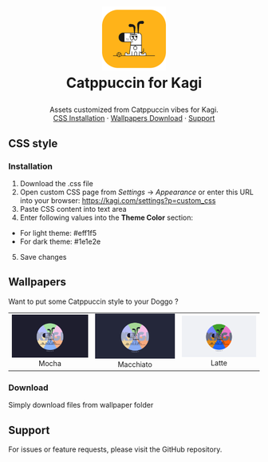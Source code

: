 <!-- LOGO -->
<h1>
<p align="center">
  <img src="./assets/icon.png" alt="Icon" width="128"/>
  <br>Catppuccin for Kagi
</h1>
  <p align="center">
    Assets customized from Catppuccin vibes for Kagi.
    <br />
    <a href="#installation">CSS Installation</a>
    ·
    <a href="#download">Wallpapers Download</a>
    ·
    <a href="#support">Support</a>
  </p>
</p>

## CSS style

### Installation

1. Download the .css file
2. Open custom CSS page from *Settings* -> *Appearance* or enter this URL into your browser: https://kagi.com/settings?p=custom_css 
3. Paste CSS content into text area
4. Enter following values into the **Theme Color** section:
- For light theme: #eff1f5
- For dark theme: #1e1e2e
5. Save changes

## Wallpapers

Want to put some Catppuccin style to your Doggo ?

<table align="center" style="border-collapse: collapse; border: none;">
  <tr>
    <td align="center"><img src="./wallpapers/catppuccin_kagi_mocha.png" alt="Mocha wallpaper" width="200"/><br>Mocha</td>
    <td align="center"><img src="./wallpapers/catppuccin_kagi_macchiato.png" alt="Macchiato wallpaper" width="200"/><br>Macchiato</td>
    <td align="center"><img src="./wallpapers/catppuccin_kagi_latte.png" alt="Latte wallpaper" width="200"/><br>Latte</td>
  </tr>
</table>

### Download

Simply download files from wallpaper folder

## Support

For issues or feature requests, please visit the GitHub repository.